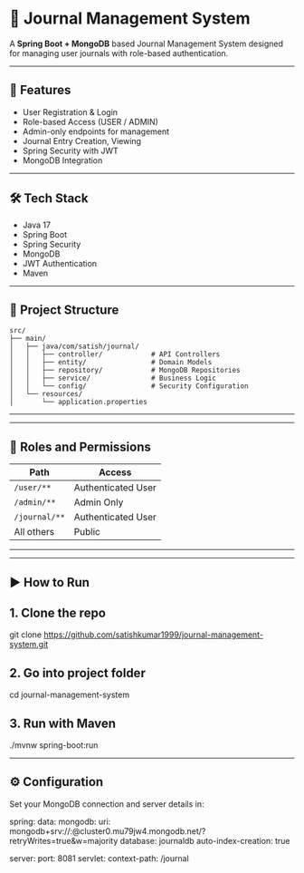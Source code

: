 # 📝 Journal Management System

A  **Spring Boot + MongoDB** based Journal Management System designed for managing user journals with role-based authentication.

---

## 🚀 Features

- User Registration & Login
- Role-based Access (USER / ADMIN)
- Admin-only endpoints for management
- Journal Entry Creation, Viewing
- Spring Security with JWT
- MongoDB Integration

---

## 🛠️ Tech Stack

- Java 17
- Spring Boot
- Spring Security
- MongoDB
- JWT Authentication
- Maven

---

## 📁 Project Structure
```
src/
├── main/
│   ├── java/com/satish/journal/
│   │   ├── controller/            # API Controllers
│   │   ├── entity/                # Domain Models
│   │   ├── repository/            # MongoDB Repositories
│   │   ├── service/               # Business Logic
│   │   └── config/                # Security Configuration
│   └── resources/
│       └── application.properties
```

---


---

## 🔐 Roles and Permissions

| Path           | Access             |
|----------------|--------------------|
| `/user/**`     | Authenticated User |
| `/admin/**`    | Admin Only         |
| `/journal/**`  | Authenticated User |
| All others     | Public             |

---

---

## ▶️ How to Run


## 1. Clone the repo
git clone https://github.com/satishkumar1999/journal-management-system.git

## 2. Go into project folder
cd journal-management-system

## 3. Run with Maven
./mvnw spring-boot:run

---

## ⚙️ Configuration
Set your MongoDB connection and server details in:



spring:
  data:
    mongodb:
      uri: mongodb+srv://<username>:<password>@cluster0.mu79jw4.mongodb.net/?retryWrites=true&w=majority
      database: journaldb
      auto-index-creation: true

server:
  port: 8081
  servlet:
    context-path: /journal



